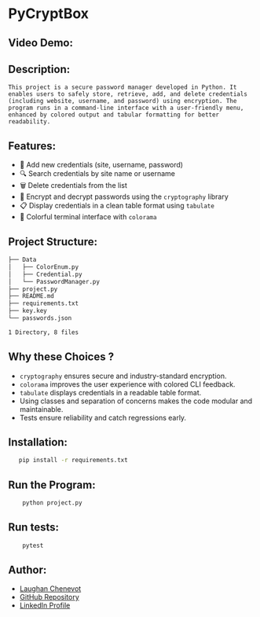 # PyCryptBox
## Video Demo:  <URL HERE>
## Description:
    This project is a secure password manager developed in Python. It enables users to safely store, retrieve, add, and delete credentials (including website, username, and password) using encryption. The program runs in a command-line interface with a user-friendly menu, enhanced by colored output and tabular formatting for better readability.
## Features:
- 🔐 Add new credentials (site, username, password)
- 🔍 Search credentials by site name or username
- 🗑️ Delete credentials from the list
- 🧠 Encrypt and decrypt passwords using the `cryptography` library
- 📋 Display credentials in a clean table format using `tabulate`
- 🌈 Colorful terminal interface with `colorama`

## Project Structure:
```md
├── Data
│   ├── ColorEnum.py
│   ├── Credential.py
│   └── PasswordManager.py
├── project.py
├── README.md
├── requirements.txt
├── key.key
└── passwords.json

1 Directory, 8 files
```

## Why these Choices ?
- `cryptography` ensures secure and industry-standard encryption.
- `colorama` improves the user experience with colored CLI feedback.
- `tabulate` displays credentials in a readable table format.
- Using classes and separation of concerns makes the code modular and maintainable.
- Tests ensure reliability and catch regressions early.

## Installation:
 ````bash
    pip install -r requirements.txt
 ````

## Run the Program:
```bash
    python project.py
```

## Run tests:
```bash
    pytest
```

## Author:
- [Laughan Chenevot](<https://github.com/chenlaug>)
- [GitHub Repository](<https://github.com/chenlaug/cs50Python>)
- [LinkedIn Profile](<https://www.linkedin.com/in/laughan-chenevot/>)

